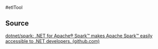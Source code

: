 #etlTool 

## Source
[dotnet/spark: .NET for Apache® Spark™ makes Apache Spark™ easily accessible to .NET developers. (github.com)](https://github.com/dotnet/spark/tree/main)

